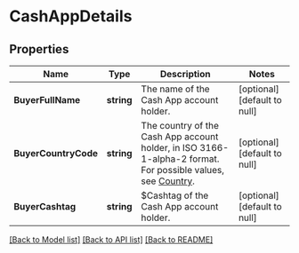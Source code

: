 # CashAppDetails

## Properties

 Name                 | Type       | Description                                                                                                                    | Notes                        
----------------------|------------|--------------------------------------------------------------------------------------------------------------------------------|------------------------------
 **BuyerFullName**    | **string** | The name of the Cash App account holder.                                                                                       | [optional] [default to null] 
 **BuyerCountryCode** | **string** | The country of the Cash App account holder, in ISO 3166-1-alpha-2 format.  For possible values, see [Country](entity:Country). | [optional] [default to null] 
 **BuyerCashtag**     | **string** | $Cashtag of the Cash App account holder.                                                                                       | [optional] [default to null] 

[[Back to Model list]](../README.md#documentation-for-models) [[Back to API list]](../README.md#documentation-for-api-endpoints) [[Back to README]](../README.md)


